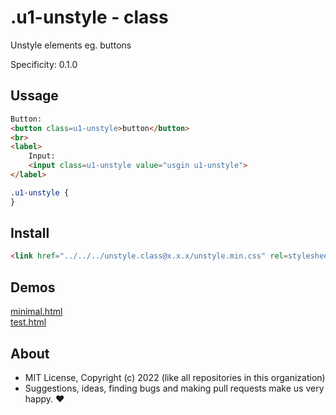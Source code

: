 # .u1-unstyle - class
Unstyle elements eg. buttons

Specificity: 0.1.0

## Ussage

```html
Button:
<button class=u1-unstyle>button</button>
<br>
<label>
    Input:
    <input class=u1-unstyle value="usgin u1-unstyle">
</label>
```

```css
.u1-unstyle {
}
```

## Install

```html
<link href="../../../unstyle.class@x.x.x/unstyle.min.css" rel=stylesheet>
```

## Demos

[minimal.html](http://gcdn.li/u1ui/unstyle.class@main/tests/minimal.html)  
[test.html](http://gcdn.li/u1ui/unstyle.class@main/tests/test.html)  

## About

- MIT License, Copyright (c) 2022 <u1> (like all repositories in this organization) <br>
- Suggestions, ideas, finding bugs and making pull requests make us very happy. ♥


